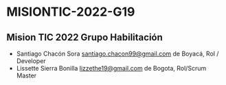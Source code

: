 # MISIONTIC-2022-G19

## Mision TIC 2022 Grupo Habilitación

- Santiago Chacón Sora santiago.chacon99@gmail.com de Boyacá, Rol / Developer
- Lissette Sierra Bonilla lizzethe19@gmail.com de Bogota, Rol/Scrum Master
